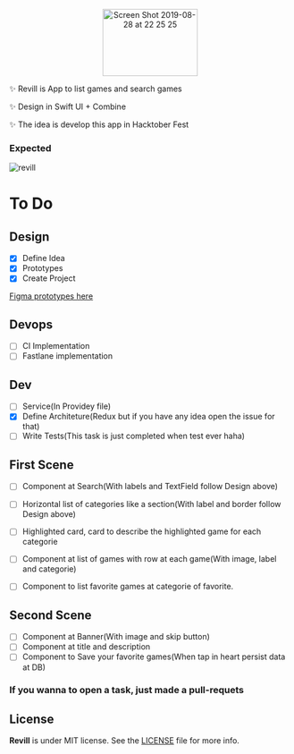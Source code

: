 <p align="center">
    <img width="170" height="120" alt="Screen Shot 2019-08-28 at 22 25 25" src="https://user-images.githubusercontent.com/32227073/65842195-1d254e00-e300-11e9-920c-1e9bb03068f4.png">
</p>

✨ Revill is App to list games and search games 

✨ Design in Swift UI + Combine

✨ The idea is develop this app in Hacktober Fest

### Expected
![revill](https://user-images.githubusercontent.com/32227073/65997616-0ef63f80-e470-11e9-8faa-d2d6728202a5.png)

# To Do

## Design 

- [X] Define Idea
- [X] Prototypes
- [X] Create Project

[Figma prototypes here](https://www.figma.com/file/8lTcWrH8EzPljSW9OVwIh8/Revill?node-id=0%3A1)


## Devops
- [ ] CI Implementation
- [ ] Fastlane implementation

## Dev  
- [ ] Service(In Providey file)
- [X] Define Architeture(Redux but if you have any idea open the issue for that)         
- [ ] Write Tests(This task is just completed when test ever haha)

## First Scene
- [ ] Component at Search(With labels and TextField follow Design above)
- [ ] Horizontal list of categories like a section(With label and border follow Design above)
- [ ] Highlighted card, card to describe the highlighted game for each categorie
- [ ] Component at list of games with row at each game(With image, label and categorie) 
- [ ] Component to list favorite games at categorie of favorite.


## Second Scene
- [ ] Component at Banner(With image and skip button) 
- [ ] Component at title and description
- [ ] Component to Save your favorite games(When tap in heart persist data at DB)

### If you wanna to open a task, just made a pull-requets


## License

**Revill** is under MIT license. See the [LICENSE](LICENSE) file for more info.
